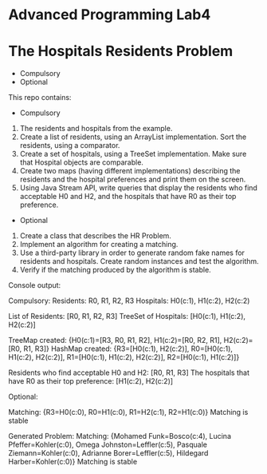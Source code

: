 # Advanced Programming Lab4 
# The Hospitals Residents Problem

- Compulsory
- Optional

This repo contains:
- Compulsory
1. The residents and hospitals from the example.
2. Create a list of residents, using an ArrayList implementation. Sort the residents, using a comparator.
3. Create a set of hospitals, using a TreeSet implementation. Make sure that Hospital objects are comparable.
4. Create two maps (having different implementations) describing the residents and the hospital preferences and print them on the screen.
5. Using Java Stream API, write queries that display the residents who find acceptable H0 and H2, and the hospitals that have R0 as their top preference.

- Optional
1. Create a class that describes the HR Problem.
2. Implement an algorithm for creating a matching.
3. Use a third-party library in order to generate random fake names for residents and hospitals. Create random instances and test the algorithm.
4. Verify if the matching produced by the algorithm is stable.


Console output:

Compulsory:
Residents: R0, R1, R2, R3
Hospitals: H0(c:1), H1(c:2), H2(c:2)

List of Residents: [R0, R1, R2, R3]
TreeSet of Hospitals: [H0(c:1), H1(c:2), H2(c:2)]

TreeMap created: {H0(c:1)=[R3, R0, R1, R2], H1(c:2)=[R0, R2, R1], H2(c:2)=[R0, R1, R3]}
HashMap created: {R3=[H0(c:1), H2(c:2)], R0=[H0(c:1), H1(c:2), H2(c:2)], R1=[H0(c:1), H1(c:2), H2(c:2)], R2=[H0(c:1), H1(c:2)]}

Residents who find acceptable H0 and H2: [R0, R1, R3]
The hospitals that have R0 as their top preference: [H1(c:2), H2(c:2)]

Optional:

Matching: {R3=H0(c:0), R0=H1(c:0), R1=H2(c:1), R2=H1(c:0)}
Matching is stable

Generated Problem:
Matching: {Mohamed Funk=Bosco(c:4), Lucina Pfeffer=Kohler(c:0), Omega Johnston=Leffler(c:5), Pasquale Ziemann=Kohler(c:0), Adrianne Borer=Leffler(c:5), Hildegard Harber=Kohler(c:0)}
Matching is stable
